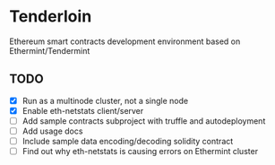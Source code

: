 # Tenderloin
Ethereum smart contracts development environment based on Ethermint/Tendermint

## TODO

- [x] Run as a multinode cluster, not a single node
- [x] Enable eth-netstats client/server
- [ ] Add sample contracts subproject with truffle and autodeployment
- [ ] Add usage docs
- [ ] Include sample data encoding/decoding solidity contract
- [ ] Find out why eth-netstats is causing errors on Ethermint cluster